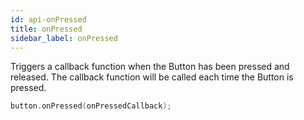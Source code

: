```yaml
---
id: api-onPressed
title: onPressed
sidebar_label: onPressed
---
```


Triggers a callback function when the Button has been pressed and released. The callback function will be called each time the Button is pressed.

```c++
button.onPressed(onPressedCallback);
```